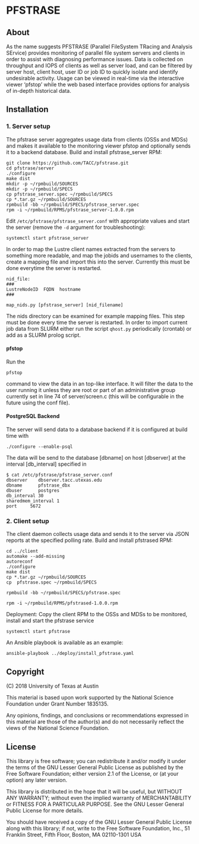 # PFSTRASE
## About
As the name suggests PFSTRASE (Parallel FileSystem TRacing and Analysis SErvice) provides monitoring of parallel file system servers and clients in order to assist with diagnosing performance issues. Data is collected on throughput and IOPS of clients as well as server load, and can be filtered by server host, client host, user ID or job ID to quickly isolate and identify undesirable activity. Usage can be viewed in real-time via the interactive viewer ‘pfstop’ while the web based interface provides options for analysis of in-depth historical data.

## Installation
### 1. Server setup
The pfstrase server aggregates usage data from clients (OSSs and MDSs) and makes it available to the monitoring viewer pfstop and optionally sends it to a backend database.
Build and install pfstrase_server RPM:
```
git clone https://github.com/TACC/pfstrase.git 
cd pfstrase/server
./configure
make dist
mkdir -p ~/rpmbuild/SOURCES
mkdir -p ~/rpmbuild/SPECS
cp pfstrase_server.spec ~/rpmbuild/SPECS
cp *.tar.gz ~/rpmbuild/SOURCES
rpmbuild -bb ~/rpmbuild/SPECS/pfstrase_server.spec
rpm -i ~/rpmbuild/RPMS/pfstrase_server-1.0.0.rpm
```
Edit `/etc/pfstrase/pfstrase_server.conf` with appropriate values and start the server (remove the `-d` argument for troubleshooting):
```
systemctl start pfstrase_server
```
In order to map the Lustre client names extracted from the servers to something more readable, and map the jobids and usernames to the clients, create a mapping file and import this into the server. Currently this must be done everytime the server is restarted.
```
nid_file:
###
LustreNodeID  FQDN  hostname 
###

map_nids.py [pfstrase_server] [nid_filename]
```
The nids directory can be examined for example mapping files. This step must be done every time the server is restarted.
In order to import current job data from SLURM either run the script `qhost.py` periodically (crontab) or add as a SLURM prolog script.

#### pfstop
Run the 
```
pfstop
```
command to view the data in an top-like interface. It will filter the data to the user running it unless they are root or part of an administrative group
currently set in line 74 of server/screen.c (this will be configurable in the future using the conf file).

#### PostgreSQL Backend
The server will send data to a database backend if it is configured at build time with
```
./configure --enable-psql
```
The data will be send to the database [dbname] on host [dbserver] at the interval [db_interval] specified in
```
$ cat /etc/pfstrase/pfstrase_server.conf
dbserver    dbserver.tacc.utexas.edu
dbname      pfstrase_dbx
dbuser      postgres
db_interval 30
sharedmem_interval 1
port     5672
```

### 2. Client setup
The client daemon collects usage data and sends it to the server via JSON reports at the specified polling rate.
Build and install pfstrased RPM:
```
cd ../client
automake --add-missing
autoreconf
./configure
make dist
cp *.tar.gz ~/rpmbuild/SOURCES
cp  pfstrase.spec ~/rpmbuild/SPECS

rpmbuild -bb ~/rpmbuild/SPECS/pfstrase.spec 

rpm -i ~/rpmbuild/RPMS/pfstrased-1.0.0.rpm
```
Deployment:
Copy the client RPM to the OSSs and MDSs to be monitored, install and start the pfstrase service
```
systemctl start pfstrase
```

An Ansible playbook is available as an example:
```
ansible-playbook ../deploy/install_pfstrase.yaml
```

## Copyright
(C) 2018 University of Texas at Austin

This material is based upon work supported by the National Science Foundation under Grant Number 1835135.

Any opinions, findings, and conclusions or recommendations expressed in this material are those of the author(s) and do not necessarily reflect the views of the National Science Foundation.

## License
This library is free software; you can redistribute it and/or modify it under the terms of the GNU Lesser General Public License as published by the Free Software Foundation; either version 2.1 of the License, or (at your option) any later version.

This library is distributed in the hope that it will be useful, but WITHOUT ANY WARRANTY; without even the implied warranty of MERCHANTABILITY or FITNESS FOR A PARTICULAR PURPOSE. See the GNU Lesser General Public License for more details.

You should have received a copy of the GNU Lesser General Public License along with this library; if not, write to the Free Software Foundation, Inc., 51 Franklin Street, Fifth Floor, Boston, MA 02110-1301 USA

